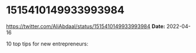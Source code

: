 # 1515410149933993984
https://twitter.com/AliAbdaal/status/1515410149933993984
**Date:** 2022-04-16

10 top tips for new entrepreneurs:
